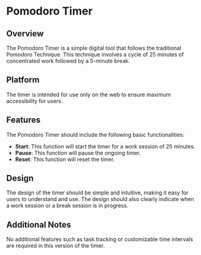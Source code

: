 # Pomodoro Timer

## Overview
The Pomodoro Timer is a simple digital tool that follows the traditional Pomodoro Technique. This technique involves a cycle of 25 minutes of concentrated work followed by a 5-minute break. 

## Platform
The timer is intended for use only on the web to ensure maximum accessibility for users.

## Features
The Pomodoro Timer should include the following basic functionalities:

- **Start**: This function will start the timer for a work session of 25 minutes.
- **Pause**: This function will pause the ongoing timer.
- **Reset**: This function will reset the timer.

## Design
The design of the timer should be simple and intuitive, making it easy for users to understand and use. The design should also clearly indicate when a work session or a break session is in progress.

## Additional Notes
No additional features such as task tracking or customizable time intervals are required in this version of the timer.

